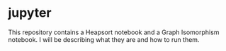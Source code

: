 # jupyter
This repository contains a Heapsort notebook and a Graph Isomorphism notebook. I will be describing what they are and how to run them. 
